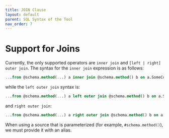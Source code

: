 ```yaml
---
title: JOIN Clause
layout: default
parent: SQL Syntax of the Tool
nav_order: 7
---
```


# Support for Joins

Currently, the only supported operators are `inner join` and `[left | right] outer join`. The syntax for the `inner join` expression is as follows:

```sql
...from @schema.method(...) a inner join @schema.method() b on a.SomeColumn = b.SomeOtherColumn where ...
```

while the `left outer join` syntax is:

```sql
...from @schema.method(...) a left outer join @schema.method() b on a.SomeColumn = b.SomeOtherColumn where ...
```

and `right outer join`:

```sql
...from @schema.method(...) a right outer join @schema.method() b on a.SomeColumn = b.SomeOtherColumn where ...
```

When using a source that is parameterized (for example, `#schema.method()`), we must provide it with an alias.